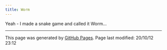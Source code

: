 ```yaml
---
title: Worm
---
```

Yeah - I made a snake game and called it Worm...
<script>
   MAX_ROWS=20;
   MAX_COLS=20;
</script>
<script type="text/javascript" src="/assets/javascript/worm.js"></script>
<div id="topText"></div>
<div id="canvas" style="line-height: 50%;"></div>
<div id="bottomText"></div>

<script>
   createCanvas();
</script>

<hr>
<p class="pagedate">This page was generated by <a href=".">GitHub Pages</a>.  Page last modified: 20/10/12 23:12</p>

